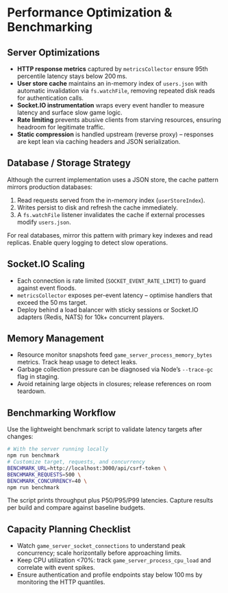 # Performance Optimization & Benchmarking

## Server Optimizations

- **HTTP response metrics** captured by `metricsCollector` ensure 95th percentile latency stays below 200 ms.
- **User store cache** maintains an in-memory index of `users.json` with automatic invalidation via `fs.watchFile`, removing repeated disk reads for authentication calls.
- **Socket.IO instrumentation** wraps every event handler to measure latency and surface slow game logic.
- **Rate limiting** prevents abusive clients from starving resources, ensuring headroom for legitimate traffic.
- **Static compression** is handled upstream (reverse proxy) – responses are kept lean via caching headers and JSON serialization.

## Database / Storage Strategy

Although the current implementation uses a JSON store, the cache pattern mirrors production databases:

1. Read requests served from the in-memory index (`userStoreIndex`).
2. Writes persist to disk and refresh the cache immediately.
3. A `fs.watchFile` listener invalidates the cache if external processes modify `users.json`.

For real databases, mirror this pattern with primary key indexes and read replicas. Enable query logging to detect slow operations.

## Socket.IO Scaling

- Each connection is rate limited (`SOCKET_EVENT_RATE_LIMIT`) to guard against event floods.
- `metricsCollector` exposes per-event latency – optimise handlers that exceed the 50 ms target.
- Deploy behind a load balancer with sticky sessions or Socket.IO adapters (Redis, NATS) for 10k+ concurrent players.

## Memory Management

- Resource monitor snapshots feed `game_server_process_memory_bytes` metrics. Track heap usage to detect leaks.
- Garbage collection pressure can be diagnosed via Node’s `--trace-gc` flag in staging.
- Avoid retaining large objects in closures; release references on room teardown.

## Benchmarking Workflow

Use the lightweight benchmark script to validate latency targets after changes:

```bash
# With the server running locally
npm run benchmark
# Customize target, requests, and concurrency
BENCHMARK_URL=http://localhost:3000/api/csrf-token \
BENCHMARK_REQUESTS=500 \
BENCHMARK_CONCURRENCY=40 \
npm run benchmark
```

The script prints throughput plus P50/P95/P99 latencies. Capture results per build and compare against baseline budgets.

## Capacity Planning Checklist

- Watch `game_server_socket_connections` to understand peak concurrency; scale horizontally before approaching limits.
- Keep CPU utilization <70%: track `game_server_process_cpu_load` and correlate with event spikes.
- Ensure authentication and profile endpoints stay below 100 ms by monitoring the HTTP quantiles.
